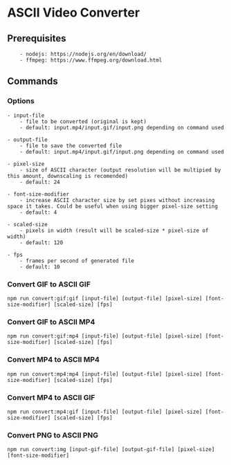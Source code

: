 # ASCII Video Converter

## Prerequisites

```
    - nodejs: https://nodejs.org/en/download/
    - ffmpeg: https://www.ffmpeg.org/download.html
```

## Commands

### Options
    - input-file
        - file to be converted (original is kept)
        - default: input.mp4/input.gif/input.png depending on command used

    - output-file
        - file to save the converted file
        - default: input.mp4/input.gif/input.png depending on command used

    - pixel-size
        - size of ASCII character (output resolution will be multipied by this amount, downscaling is recomended)
        - default: 24

    - font-size-modifier
        - increase ASCII character size by set pixes without increasing space it takes. Could be useful when using bigger pixel-size setting
        - default: 4

    - scaled-size
        - pixels in width (result will be scaled-size * pixel-size of width)
        - default: 120

    - fps
        - frames per second of generated file
        - default: 10

### Convert GIF to ASCII GIF

`npm run convert:gif:gif [input-file] [output-file] [pixel-size] [font-size-modifier] [scaled-size] [fps]`

### Convert GIF to ASCII MP4

`npm run convert:gif:mp4 [input-file] [output-file] [pixel-size] [font-size-modifier] [scaled-size] [fps]`

### Convert MP4 to ASCII MP4

`npm run convert:mp4:mp4 [input-file] [output-file] [pixel-size] [font-size-modifier] [scaled-size] [fps]`

### Convert MP4 to ASCII GIF

`npm run convert:mp4:gif [input-file] [output-file] [pixel-size] [font-size-modifier] [scaled-size] [fps]`

### Convert PNG to ASCII PNG

`npm run convert:img [input-gif-file] [output-gif-file] [pixel-size] [font-size-modifier]`
